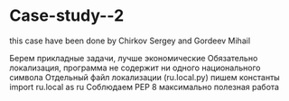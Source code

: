 # Case-study--2
this case have been done by Chirkov Sergey and Gordeev Mihail

Берем прикладные задачи, лучше экономические
Обязательно локализация, программа не содержит ни одного национального символа
Отдельный файл локализации (ru.local.py) пишем константы
import ru.local as ru
Соблюдаем PEP 8
максимально полезная работа
